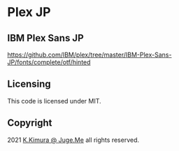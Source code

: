 # Plex JP


## IBM Plex Sans JP

https://github.com/IBM/plex/tree/master/IBM-Plex-Sans-JP/fonts/complete/otf/hinted


## Licensing

This code is licensed under MIT.


## Copyright

2021  [K.Kimura @ Juge.Me](https://github.com/dotnsf) all rights reserved.
